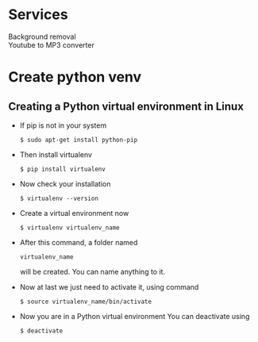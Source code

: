 # Services
Background removal <br>
Youtube to MP3 converter

<h1>Create python venv</h1>
<h2>Creating a Python virtual environment in Linux</h2>
<ul>
  <li>
    <p>If pip is not in your system</p>
    <code>$ sudo apt-get install python-pip</code>
  </li>
    
  <li>
      <p>Then install virtualenv</p>
      <code>$ pip install virtualenv</p></code>
  </li>
  
  <li>
      <p>Now check your installation</p>
      <code>$ virtualenv --version</code>
  </li>
  
  <li>
      <p>Create a virtual environment now</p>
      <code>$ virtualenv virtualenv_name</li></code>
  </li>
  
  <li>
      <p>After this command, a folder named</p>
      <code>virtualenv_name</code>
      <p>will be created. You can name anything to it.</p>
  </li>
  
  <li>
      <p>Now at last we just need to activate it, using command</p>
      <code>$ source virtualenv_name/bin/activate</code>
  </li>
  
  <li>
      <p>Now you are in a Python virtual environment You can deactivate using</p>
      <code>$ deactivate</code>
  </li>

</ul>

